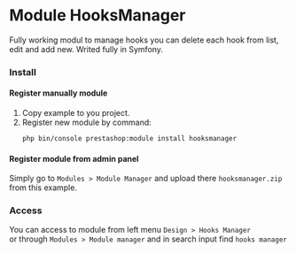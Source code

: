 # Module HooksManager
Fully working modul to manage hooks you can delete each hook from list, edit and add new.
Writed fully in Symfony.

### Install
#### Register manually module
1. Copy example to you project.
1. Register new module by command:
    ```bash
    php bin/console prestashop:module install hooksmanager

#### Register module from admin panel
Simply go to ``Modules > Module Manager`` and upload there ``hooksmanager.zip`` from this example.

### Access
You can access to module from left menu ``Design > Hooks Manager`` \
or through ``Modules > Module manager`` and in search input find ``hooks manager``
